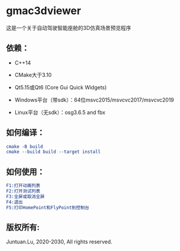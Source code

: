 # gmac3dviewer

这是一个关于自动驾驶智能座舱的3D仿真场景预览程序

## 依赖：

- C++14

- CMake大于3.10

- Qt5.15或Qt6 (Core Gui Quick Widgets)

- Windows平台（带sdk）：64位msvc2015/msvcvc2017/msvcvc2019

- Linux平台（无sdk）：osg3.6.5 and fbx


## 如何编译：

```cmake
cmake -B build
cmake --build build --target install
```

## 如何使用：

```cmake
F1:打开动画列表
F2:打开测试列表
F3:全屏或取消全屏
F4:退出
F5:打印HomePoint和FlyPoint到控制台
```

## 版权所有:

Juntuan.Lu, 2020-2030, All rights reserved.
